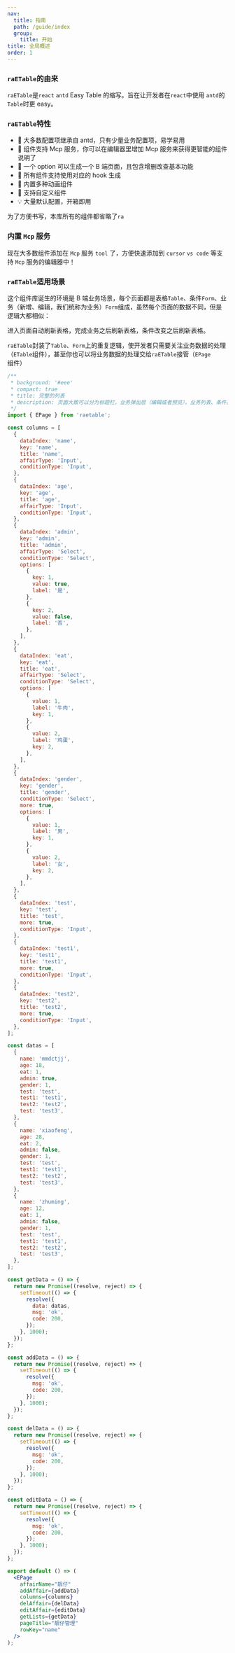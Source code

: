 ```yaml
---
nav:
  title: 指南
  path: /guide/index
  group:
    title: 开始
title: 全局概述
order: 1
---
```


### `raETable`的由来

`raETable`是`react` `antd` Easy Table 的缩写。旨在让开发者在`react`中使用 `antd`的`Table`时更 easy。

### `raETable`特性

- 💎 大多数配置项继承自 antd，只有少量业务配置项，易学易用
- 🚗 组件支持 Mcp 服务，你可以在编辑器里增加 Mcp 服务来获得更智能的组件说明了
- 🌈 一个 option 可以生成一个 B 端页面，且包含增删改查基本功能
- 🚀 所有组件支持使用对应的 hook 生成
- 🎨 内置多种动画组件
- 🚥 支持自定义组件
- 💡 大量默认配置，开箱即用

为了方便书写，本库所有的组件都省略了`ra`

### 内置 `Mcp` 服务

现在大多数组件添加在 `Mcp` 服务 `tool` 了，方便快速添加到 `cursor` `vs code` 等支持 `Mcp` 服务的编辑器中！

### `raETable`适用场景

这个组件库诞生的环境是 B 端业务场景，每个页面都是表格`Table`、条件`Form`、业务（新增、编辑，我们统称为业务）`Form`组成，虽然每个页面的数据不同，但是逻辑大都相似：

进入页面自动刷新表格，完成业务之后刷新表格，条件改变之后刷新表格。

`raETable`封装了`Table`、`Form`上的重复逻辑，使开发者只需要关注业务数据的处理（`ETable`组件），甚至你也可以将业务数据的处理交给`raETable`接管（`EPage`组件）

```jsx
/**
 * background: '#eee'
 * compact: true
 * title: 完整的列表
 * description: 页面大致可以分为标题栏，业务弹出层（编辑或者预览），业务列表、条件控制四个模块
 */
import { EPage } from 'raetable';

const columns = [
  {
    dataIndex: 'name',
    key: 'name',
    title: 'name',
    affairType: 'Input',
    conditionType: 'Input',
  },
  {
    dataIndex: 'age',
    key: 'age',
    title: 'age',
    affairType: 'Input',
    conditionType: 'Input',
  },
  {
    dataIndex: 'admin',
    key: 'admin',
    title: 'admin',
    affairType: 'Select',
    conditionType: 'Select',
    options: [
      {
        key: 1,
        value: true,
        label: '是',
      },
      {
        key: 2,
        value: false,
        label: '否',
      },
    ],
  },
  {
    dataIndex: 'eat',
    key: 'eat',
    title: 'eat',
    affairType: 'Select',
    conditionType: 'Select',
    options: [
      {
        value: 1,
        label: '牛肉',
        key: 1,
      },
      {
        value: 2,
        label: '鸡蛋',
        key: 2,
      },
    ],
  },
  {
    dataIndex: 'gender',
    key: 'gender',
    title: 'gender',
    conditionType: 'Select',
    more: true,
    options: [
      {
        value: 1,
        label: '男',
        key: 1,
      },
      {
        value: 2,
        label: '女',
        key: 2,
      },
    ],
  },
  {
    dataIndex: 'test',
    key: 'test',
    title: 'test',
    more: true,
    conditionType: 'Input',
  },
  {
    dataIndex: 'test1',
    key: 'test1',
    title: 'test1',
    more: true,
    conditionType: 'Input',
  },
  {
    dataIndex: 'test2',
    key: 'test2',
    title: 'test2',
    more: true,
    conditionType: 'Input',
  },
];

const datas = [
  {
    name: 'mmdctjj',
    age: 18,
    eat: 1,
    admin: true,
    gender: 1,
    test: 'test',
    test1: 'test1',
    test2: 'test2',
    test: 'test3',
  },
  {
    name: 'xiaofeng',
    age: 28,
    eat: 2,
    admin: false,
    gender: 1,
    test: 'test',
    test1: 'test1',
    test2: 'test2',
    test: 'test3',
  },
  {
    name: 'zhuming',
    age: 12,
    eat: 1,
    admin: false,
    gender: 1,
    test: 'test',
    test1: 'test1',
    test2: 'test2',
    test: 'test3',
  },
];

const getData = () => {
  return new Promise((resolve, reject) => {
    setTimeout(() => {
      resolve({
        data: datas,
        msg: 'ok',
        code: 200,
      });
    }, 1000);
  });
};

const addData = () => {
  return new Promise((resolve, reject) => {
    setTimeout(() => {
      resolve({
        msg: 'ok',
        code: 200,
      });
    }, 1000);
  });
};

const delData = () => {
  return new Promise((resolve, reject) => {
    setTimeout(() => {
      resolve({
        msg: 'ok',
        code: 200,
      });
    }, 1000);
  });
};

const editData = () => {
  return new Promise((resolve, reject) => {
    setTimeout(() => {
      resolve({
        msg: 'ok',
        code: 200,
      });
    }, 1000);
  });
};

export default () => (
  <EPage
    affairName="靓仔"
    addAffair={addData}
    columns={columns}
    delAffair={delData}
    editAffair={editData}
    getLists={getData}
    pageTitle="靓仔管理"
    rowKey="name"
  />
);
```
